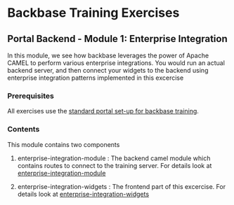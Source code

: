 # Backbase Training Exercises

## Portal Backend - Module 1: Enterprise Integration

In this module, we see how backbase leverages the power of Apache CAMEL to perform various enterprise integrations. 
You would run an actual backend server, and then connect your widgets to the backend using enterprise integration patterns implemented in this excercise

### Prerequisites

All exercises use the [standard portal set-up for backbase training](https://my.backbase.com/resources/how-to-guides/getting-your-first-launchpad-based-portal-set-up/).

### Contents

This module contains two components 

1. enterprise-integration-module : The backend camel module which contains routes to connect to the training server.
For details look at 
[enterprise-integration-module](https://github.com/Backbase/training-be-module-01/tree/code-migration/enterprise-integration-module)

2. enterprise-integration-widgets : The frontend part of this excercise. For details look at 
[enterprise-integration-widgets](https://github.com/Backbase/training-be-module-01/blob/code-migration/enterprise-integration-widgets)
